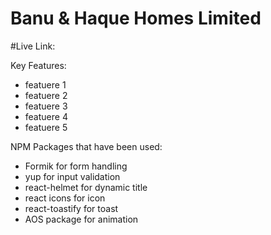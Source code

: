 # Banu & Haque Homes Limited

#Live Link: 

Key Features: 
- featuere 1
- featuere 2
- featuere 3
- featuere 4
- featuere 5


NPM Packages that have been used:

- Formik for form handling
- yup for input validation
- react-helmet for dynamic title
- react icons for icon
- react-toastify for toast
- AOS package for animation
  
